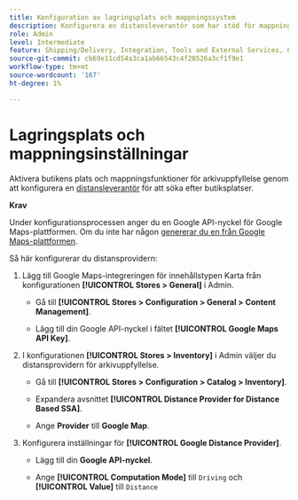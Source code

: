 ```yaml
---
title: Konfiguration av lagringsplats och mappningssystem
description: Konfigurera en distansleverantör som har stöd för mappning av lagringsplats i butikens gränssnitt. Butiksuppfyllelselösningarna kräver en distansleverantör för att möjliggöra butikssökning och andra mappnings- och schemaläggningsfunktioner för hela arbetsflödet.
role: Admin
level: Intermediate
feature: Shipping/Delivery, Integration, Tools and External Services, Configuration
source-git-commit: cb69e11cd54a3ca1ab66543c4f28526a3cf1f9e1
workflow-type: tm+mt
source-wordcount: '167'
ht-degree: 1%

---
```


# Lagringsplats och mappningsinställningar

Aktivera butikens plats och mappningsfunktioner för arkivuppfyllelse genom att konfigurera en [distansleverantör](https://experienceleague.adobe.com/en/docs/commerce-admin/inventory/configuration/distance-priority-algorithm) för att söka efter butiksplatser.

**Krav**

Under konfigurationsprocessen anger du en Google API-nyckel för Google Maps-plattformen. Om du inte har någon [genererar du en från Google Maps-plattformen](https://experienceleague.adobe.com/en/docs/commerce-admin/inventory/configuration/distance-priority-algorithm#configure-google-maps).

Så här konfigurerar du distansprovidern:

1. Lägg till Google Maps-integreringen för innehållstypen Karta från konfigurationen **[!UICONTROL Stores > General]** i Admin.

   - Gå till **[!UICONTROL Stores > Configuration  > General > Content Management]**.

   - Lägg till din Google API-nyckel i fältet **[!UICONTROL Google Maps API Key]**.

1. I konfigurationen **[!UICONTROL Stores > Inventory]** i Admin väljer du distansprovidern för arkivuppfyllelse.

   - Gå till **[!UICONTROL Stores > Configuration > Catalog > Inventory]**.

   - Expandera avsnittet **[!UICONTROL Distance Provider for Distance Based SSA]**.

   - Ange **Provider** till **Google Map**.

1. Konfigurera inställningar för **[!UICONTROL Google Distance Provider]**.

   - Lägg till din **Google API-nyckel**.

   - Ange **[!UICONTROL Computation Mode]** till `Driving` och **[!UICONTROL Value]** till `Distance`
